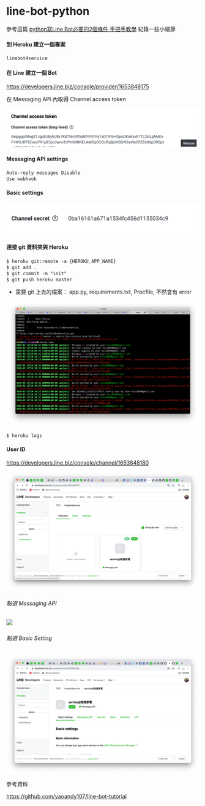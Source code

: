 # line-bot-python

參考這篇 [python寫Line Bot必要的2個條件 手把手教學](https://shareboxnow.com/line-bot-python-part-2/#i) 紀錄一些小細節 

#### 到 Heroku 建立一個專案 

    linebot4service
    
#### 在 Line 建立一個 Bot

https://developers.line.biz/console/provider/1653848175

在 Messaging API 內取得 Channel access token 

![](https://github.com/Charles-Hsu/line-bot-python/blob/master/Channel%20access%20token.png)

#### Messaging API settings

    Auto-reply messages Disable
    Use webhook
    
#### Basic settings

![](https://github.com/Charles-Hsu/line-bot-python/blob/master/Channel%20secret.png)

#### 連接 git 資料夾與 Heroku

    $ heroku git:remote -a {HEROKU_APP_NAME}
    $ git add .
    $ git commit -m "init"
    $ git push heroku master
    
- 需要 git 上去的檔案： app.py, requirements.txt, Procfile, 不然會有 error

![](https://github.com/Charles-Hsu/line-bot-python/blob/master/heroku_push_error.png)

    $ heroku logs
    
    
#### User ID

https://developers.line.biz/console/channel/1653848180

![](https://github.com/Charles-Hsu/line-bot-python/blob/master/Line_Bot_User_ID.png)

###### 點選 Messaging API

![](https://github.com/Charles-Hsu/line-bot-python/blob/master/Line_Bot_Messaging_API.png)

###### 點選 Basic Setting

![](https://github.com/Charles-Hsu/line-bot-python/blob/master/Line_Bot_Basic_Setting.png)

參考資料

https://github.com/yaoandy107/line-bot-tutorial
